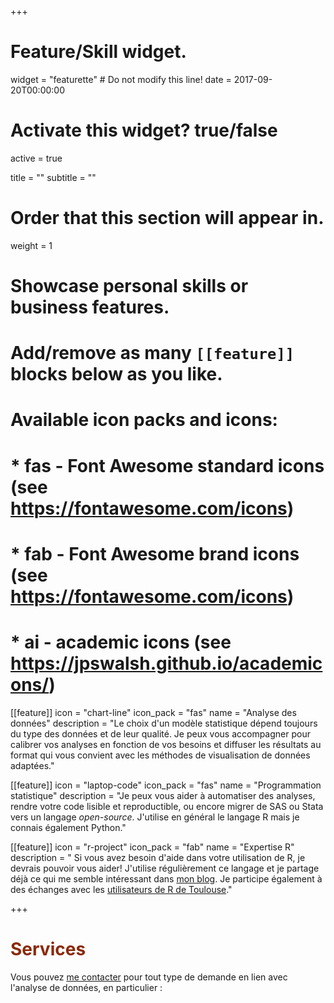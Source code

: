 +++
# Feature/Skill widget.
widget = "featurette"  # Do not modify this line!
date = 2017-09-20T00:00:00

# Activate this widget? true/false
active = true

title = ""
subtitle = ""

# Order that this section will appear in.
weight = 1

# Showcase personal skills or business features.
# 
# Add/remove as many `[[feature]]` blocks below as you like.
# 
# Available icon packs and icons:
# * fas - Font Awesome standard icons (see https://fontawesome.com/icons)
# * fab - Font Awesome brand icons (see https://fontawesome.com/icons)
# * ai - academic icons (see https://jpswalsh.github.io/academicons/)

[[feature]]
  icon = "chart-line"
  icon_pack = "fas"
  name = "Analyse des données"
  description = "Le choix d'un modèle statistique dépend toujours du type des données et de leur qualité. Je peux vous accompagner pour calibrer vos analyses en fonction de vos besoins et diffuser les résultats au format qui vous convient avec les méthodes de visualisation de données adaptées."
  
[[feature]]
  icon = "laptop-code"
  icon_pack = "fas"
  name = "Programmation statistique"
  description = "Je peux vous aider à automatiser des analyses, rendre votre code lisible et reproductible, ou encore migrer de SAS ou Stata vers un langage *open-source*. J'utilise en général le langage R mais je connais également Python."
  
[[feature]]
  icon = "r-project"
  icon_pack = "fab"
  name = "Expertise R"
  description = " Si vous avez besoin d'aide dans votre utilisation de R, je devrais pouvoir vous aider! J'utilise régulièrement ce langage et je partage déjà ce qui me semble intéressant dans [mon blog](/post/). Je participe également à des échanges avec les [utilisateurs de R de Toulouse](https://r-toulouse.netlify.com/evenements/rencontre-de-fevrier-2019/)."

+++
# <span style="color:#8A2908">Services</span>

Vous pouvez [me contacter](#contact) pour tout type de demande en lien avec l'analyse de données, en particulier : 

